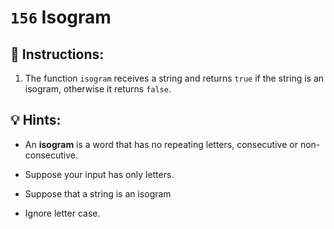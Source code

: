 # `156` Isogram

## 📝 Instructions:

1. The function `isogram` receives a string and returns `true` if the string is an isogram, otherwise it returns `false`.

## 💡 Hints:

+ An **isogram**  is a word that has no repeating letters, consecutive or non-consecutive. 

+ Suppose your input has only letters.

+ Suppose that a string is an isogram

* Ignore letter case.
